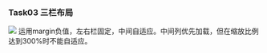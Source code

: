 ### Task03 三栏布局
![](http://i.imgur.com/Sy0zJg0.png)
运用margin负值，左右栏固定，中间自适应。中间列优先加载，但在缩放比例达到300%时不能自适应。